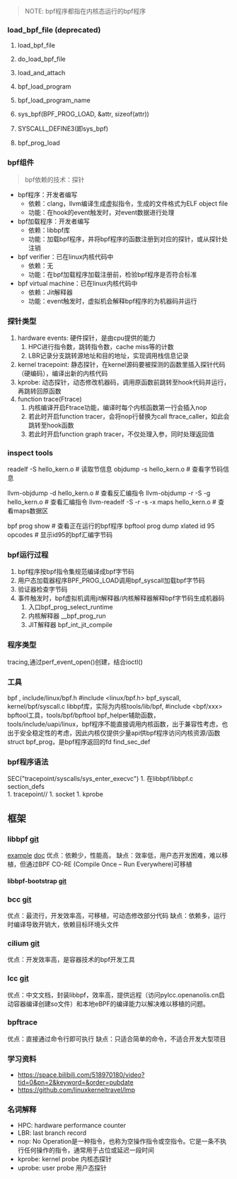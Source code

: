 
> NOTE: bpf程序都指在内核态运行的bpf程序


### load_bpf_file (deprecated)
1. load_bpf_file
1. do_load_bpf_file
1. load_and_attach
1. bpf_load_program
1. bpf_load_program_name
1. sys_bpf(BPF_PROG_LOAD, &attr, sizeof(attr))

1. SYSCALL_DEFINE3(即sys_bpf)
1. bpf_prog_load

### bpf组件
> bpf依赖的技术：探针

- bpf程序：开发者编写
    - 依赖：clang，llvm编译生成虚拟指令，生成的文件格式为ELF object file
    - 功能：在hook的event触发时，对event数据进行处理
- bpf加载程序：开发者编写
    - 依赖：libbpf库
    - 功能：加载bpf程序，并将bpf程序的函数注册到对应的探针，或从探针处注销
- bpf verifier：已在linux内核代码中
    - 依赖：无
    - 功能：在bpf加载程序加载注册前，检验bpf程序是否符合标准
- bpf virtual machine：已在linux内核代码中
    - 依赖：Jit解释器
    - 功能：event触发时，虚拟机会解释bpf程序的为机器码并运行

### 探针类型
1. hardware events: 硬件探针，是由cpu提供的能力
    1. HPC进行指令数，跳转指令数，cache miss等的计数
    2. LBR记录分支跳转源地址和目的地址，实现调用栈信息记录
2. kernel tracepoint: 静态探针，在kernel源码要被探测的函数里插入探针代码（硬编码），编译出新的内核代码
3. kprobe: 动态探针，动态修改机器码，调用原函数前跳转至hook代码并运行，再跳转回原函数
4. function trace(Ftrace)
    1. 内核编译开启Ftrace功能，编译时每个内核函数第一行会插入nop
    2. 若此时开启function tracer，会将nop行替换为call ftrace_caller，如此会跳转至hook函数
    3. 若此时开启function graph tracer，不仅处理入参，同时处理返回值

### inspect tools
readelf -S hello_kern.o  # 读取节信息
objdump -s hello_kern.o  # 查看字节码信息

llvm-objdump -d hello_kern.o   # 查看反汇编指令
llvm-objdump -r -S -g hello_kern.o   # 查看汇编指令
llvm-readelf -S -r -s -x maps hello_kern.o  # 查看maps数据区

bpf prog show  # 查看正在运行的bpf程序
bpftool prog dump xlated id 95 opcodes  # 显示id95的bpf汇编字节码

### bpf运行过程
1. bpf程序按bpf指令集规范编译成bpf字节码
2. 用户态加载器程序BPF_PROG_LOAD调用bpf_syscall加载bpf字节码
2. 验证器检查字节码
2. 事件触发时，bpf虚拟机调用jit解释器/内核解释器解释bpf字节码生成机器码
    1. 入口bpf_prog_select_runtime
    2. 内核解释器 __bpf_prog_run
    3. JIT解释器  bpf_int_jit_compile

### 程序类型
tracing,通过perf_event_open()创建，结合ioctl()

### 工具
bpf , include/linux/bpf.h #include <linux/bpf.h>
bpf_syscall, kernel/bpf/syscall.c
libbpf库，实际为内核tools/lib/bpf, #include <bpf/xxx>
bpftool工具，tools/bpf/bpftool
bpf_helper辅助函数，tools/include/uapi/linux，bpf程序不能直接调用内核函数，出于兼容性考虑，也出于安全稳定性的考虑，因此内核仅提供少量api供bpf程序访问内核资源/函数
struct bpf_prog，是bpf程序返回的fd
find_sec_def


### bpf程序语法
SEC("tracepoint/syscalls/sys_enter_execvc")
    1. 在libbpf/libbpf.c  section_defs  
    1. tracepoint/<category>/<name>
    1. socket
    1. kprobe




## 框架
### libbpf [git](https://github.com/libbpf/libbpf)
[example](https://www.bilibili.com/video/BV1HW4y1674H/?spm_id_from=333.999.0.0&vd_source=91912fe1eed4fad62dbd9ba27dd52c0e)
[doc](https://libbpf.readthedocs.io/en/latest/libbpf_overview.html#bpf-co-re-compile-once-run-everywhere)
优点：依赖少，性能高，
缺点：效率低，用户态开发困难，难以移植，但通过BPF CO-RE (Compile Once – Run Everywhere)可移植


#### libbpf-bootstrap [git](https://github.com/libbpf/libbpf-bootstrap)

### bcc [git](https://github.com/iovisor/bcc)
优点：最流行，开发效率高，可移植，可动态修改部分代码
缺点：依赖多，运行时编译导致开销大，依赖目标环境头文件

### cilium [git](https://github.com/cilium/ebpf)
优点：开发效率高，是容器技术的bpf开发工具

### lcc [git](https://github.com/aliyun/surftrace/blob/master/setupPylcc.py)
优点：中文文档，封装libbpf，效率高，提供远程（访问pylcc.openanolis.cn启动容器编译创建so文件）和本地eBPF的编译能力以解决难以移植的问题。

### bpftrace
优点：直接通过命令行即可执行
缺点：只适合简单的命令，不适合开发大型项目

### 学习资料
- https://space.bilibili.com/518970180/video?tid=0&pn=2&keyword=&order=pubdate
- https://github.com/linuxkerneltravel/lmp

### 名词解释
- HPC: hardware performance counter
- LBR: last branch record
- nop: No Operation是一种指令，也称为空操作指令或空指令。它是一条不执行任何操作的指令，通常用于占位或延迟一段时间
- kprobe: kernel probe 内核态探针
- uprobe: user probe 用户态探针